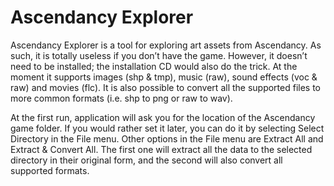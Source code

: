 # Ascendancy Explorer

Ascendancy Explorer is a tool for exploring art assets from Ascendancy. As such, it is totally useless if you don’t have the game. However, it doesn’t need to be installed; the installation CD would also do the trick. At the moment it supports images (shp & tmp), music (raw), sound effects (voc & raw) and movies (flc). It is also possible to convert all the supported files to more common formats (i.e. shp to png or raw to wav).

At the first run, application will ask you for the location of the Ascendancy game folder. If you would rather set it later, you can do it by selecting Select Directory in the File menu. Other options in the File menu are Extract All and Extract & Convert All. The first one will extract all the data to the selected directory in their original form, and the second will also convert all supported formats.
